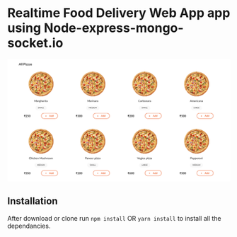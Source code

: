 # Realtime Food Delivery Web App app using Node-express-mongo-socket.io

![Realtime Food Web App](https://github.com/Nirav-919/Real-Time-Food-Delivery-Web-App/blob/master/Screenshot%202023-09-21.png?raw=true)




## Installation 
After download or clone run `npm install` OR `yarn install` to install all the dependancies.
